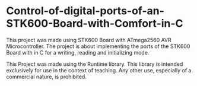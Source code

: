 # Control-of-digital-ports-of-an-STK600-Board-with-Comfort-in-C

This project was made using STK600 Board with ATmega2560 AVR Microcontroller.
The project is about implementing the ports of the STK600 Board with in C for a writing, reading and initializing mode.

This Project was made using the Runtime library. This library is intended exclusively for use in the context of teaching. Any other use, especially of a commercial nature, is prohibited.
